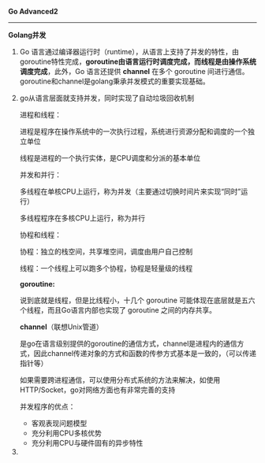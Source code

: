 **Go Advanced2**

***

**Golang并发**

1. Go 语言通过编译器运行时（runtime），从语言上支持了并发的特性，由goroutine特性完成，**goroutine由语言运行时调度完成，而线程是由操作系统调度完成**，此外，Go 语言还提供 **channel** 在多个 goroutine 间进行通信。goroutine和channel是golang秉承并发模式的重要实现基础。

2. go从语言层面就支持并发，同时实现了自动垃圾回收机制

   进程和线程：

   进程是程序在操作系统中的一次执行过程，系统进行资源分配和调度的一个独立单位

   线程是进程的一个执行实体，是CPU调度和分派的基本单位

   并发和并行：

   多线程在单核CPU上运行，称为并发（主要通过切换时间片来实现“同时”运行）

   多线程程序在多核CPU上运行，称为并行

   协程和线程：

   协程：独立的栈空间，共享堆空间，调度由用户自己控制

   线程：一个线程上可以跑多个协程，协程是轻量级的线程

   **goroutine:**

   说到底就是线程，但是比线程小，十几个 goroutine 可能体现在底层就是五六个线程，而且Go语言内部也实现了 goroutine 之间的内存共享。

   **channel**（联想Unix管道）

   是go在语言级别提供的goroutine的通信方式，channel是进程内的通信方式，因此channel传递对象的方式和函数的传参方式基本是一致的，（可以传递指针等）

   如果需要跨进程通信，可以使用分布式系统的方法来解决，如使用HTTP/Socket，go对网络方面也有非常完善的支持

   并发程序的优点：

   - 客观表现问题模型
   - 充分利用CPU多核优势
   - 充分利用CPU与硬件固有的异步特性

3. 

   

   

   